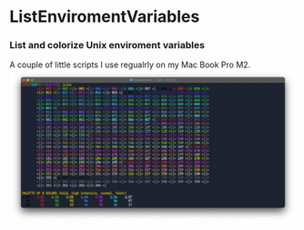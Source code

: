 # ListEnviromentVariables
### List and colorize Unix enviroment variables
A couple of little scripts I use regualrly on my Mac Book Pro M2.
<img src="https://github.com/Stephen-Harold/ListEnviromentVariables/blob/eeb4b5368c50f6fd9a2de6772f5fedfe25ac1e28/listColorsScipt.png" />
